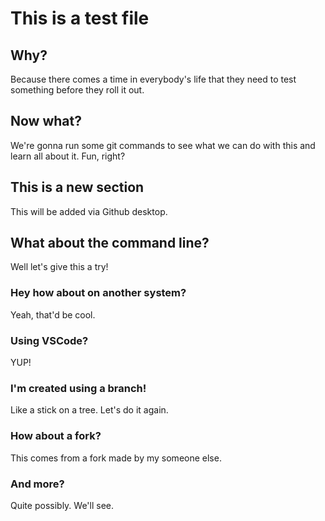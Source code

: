 # This is a test file

## Why?
Because there comes a time in everybody's life that they need to test something before they roll it out.

## Now what?
We're gonna run some git commands to see what we can do with this and learn all about it. Fun, right?

## This is a new section
This will be added via Github desktop.

## What about the command line?
Well let's give this a try!

### Hey how about on another system?
Yeah, that'd be cool.

### Using VSCode?
YUP!

### I'm created using a branch!
Like a stick on a tree. Let's do it again.

### How about a fork?
This comes from a fork made by my someone else.

### And more?
Quite possibly. We'll see.
